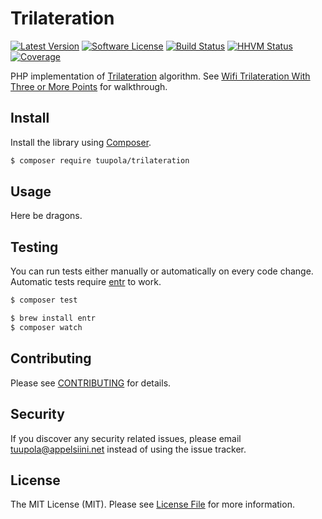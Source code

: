 #  Trilateration

[![Latest Version](https://img.shields.io/packagist/v/tuupola/trilateration.svg?style=flat-square)](https://packagist.org/packages/tuupola/trilateration)
[![Software License](https://img.shields.io/badge/license-MIT-brightgreen.svg?style=flat-square)](LICENSE.md)
[![Build Status](https://img.shields.io/travis/tuupola/trilateration/master.svg?style=flat-square)](https://travis-ci.org/tuupola/trilateration)
[![HHVM Status](https://img.shields.io/hhvm/tuupola/trilateration.svg?style=flat-square)](http://hhvm.h4cc.de/package/tuupola/trilateration)
[![Coverage](http://img.shields.io/codecov/c/github/tuupola/trilateration.svg?style=flat-square)](https://codecov.io/github/tuupola/trilateration)

PHP implementation of [Trilateration](https://en.wikipedia.org/wiki/Trilateration) algorithm. See [Wifi Trilateration With Three or More Points](https://appelsiini.net/2017/trilateration-with-n-points/) for walkthrough.

## Install

Install the library using [Composer](https://getcomposer.org/).

``` bash
$ composer require tuupola/trilateration
```
## Usage

Here be dragons.

## Testing

You can run tests either manually or automatically on every code change. Automatic tests require [entr](http://entrproject.org/) to work.

``` bash
$ composer test
```
``` bash
$ brew install entr
$ composer watch
```

## Contributing

Please see [CONTRIBUTING](CONTRIBUTING.md) for details.

## Security

If you discover any security related issues, please email tuupola@appelsiini.net instead of using the issue tracker.

## License

The MIT License (MIT). Please see [License File](LICENSE.md) for more information.
